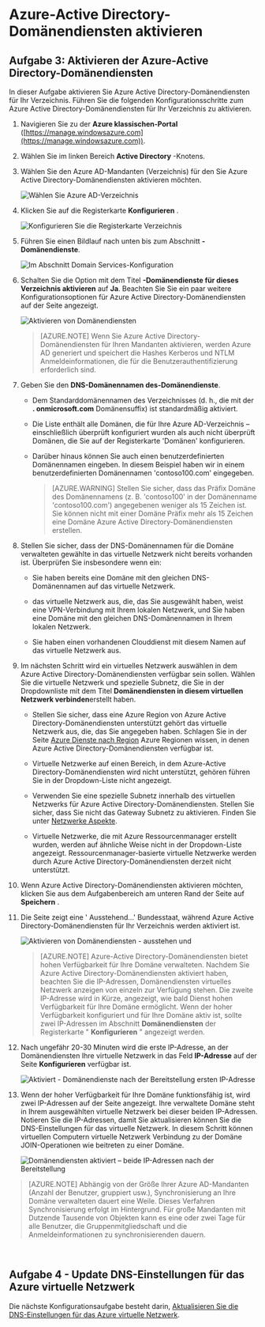 <properties
    pageTitle="Azure Active Directory-Domänendiensten: Aktivieren Azure-Active Directory-Domänendiensten | Microsoft Azure"
    description="Erste Schritte mit Azure Active Directory-Domänendiensten"
    services="active-directory-ds"
    documentationCenter=""
    authors="mahesh-unnikrishnan"
    manager="stevenpo"
    editor="curtand"/>

<tags
    ms.service="active-directory-ds"
    ms.workload="identity"
    ms.tgt_pltfrm="na"
    ms.devlang="na"
    ms.topic="get-started-article"
    ms.date="10/19/2016"
    ms.author="maheshu"/>

# <a name="enable-azure-ad-domain-services"></a>Azure-Active Directory-Domänendiensten aktivieren

## <a name="task-3-enable-azure-ad-domain-services"></a>Aufgabe 3: Aktivieren der Azure-Active Directory-Domänendiensten
In dieser Aufgabe aktivieren Sie Azure Active Directory-Domänendiensten für Ihr Verzeichnis. Führen Sie die folgenden Konfigurationsschritte zum Azure Active Directory-Domänendiensten für Ihr Verzeichnis zu aktivieren.

1. Navigieren Sie zu der **Azure klassischen-Portal** ([https://manage.windowsazure.com](https://manage.windowsazure.com)).

2. Wählen Sie im linken Bereich **Active Directory** -Knotens.

3. Wählen Sie den Azure AD-Mandanten (Verzeichnis) für den Sie Azure Active Directory-Domänendiensten aktivieren möchten.

    ![Wählen Sie Azure AD-Verzeichnis](./media/active-directory-domain-services-getting-started/select-aad-directory.png)

4. Klicken Sie auf die Registerkarte **Konfigurieren** .

    ![Konfigurieren Sie die Registerkarte Verzeichnis](./media/active-directory-domain-services-getting-started/configure-tab.png)

5. Führen Sie einen Bildlauf nach unten bis zum Abschnitt **-Domänendienste**.

    ![Im Abschnitt Domain Services-Konfiguration](./media/active-directory-domain-services-getting-started/domain-services-configuration.png)

6. Schalten Sie die Option mit dem Titel **-Domänendienste für dieses Verzeichnis aktivieren** auf **Ja**. Beachten Sie Sie ein paar weitere Konfigurationsoptionen für Azure Active Directory-Domänendiensten auf der Seite angezeigt.

    ![Aktivieren von Domänendiensten](./media/active-directory-domain-services-getting-started/enable-domain-services.png)

    > [AZURE.NOTE] Wenn Sie Azure Active Directory-Domänendiensten für Ihren Mandanten aktivieren, werden Azure AD generiert und speichert die Hashes Kerberos und NTLM Anmeldeinformationen, die für die Benutzerauthentifizierung erforderlich sind.

7. Geben Sie den **DNS-Domänennamen des-Domänendienste**.

   - Dem Standarddomänennamen des Verzeichnisses (d. h., die mit der **. onmicrosoft.com** Domänensuffix) ist standardmäßig aktiviert.

   - Die Liste enthält alle Domänen, die für Ihre Azure AD-Verzeichnis – einschließlich überprüft konfiguriert wurden als auch nicht überprüft Domänen, die Sie auf der Registerkarte 'Domänen' konfigurieren.

   - Darüber hinaus können Sie auch einen benutzerdefinierten Domänennamen eingeben. In diesem Beispiel haben wir in einem benutzerdefinierten Domänennamen 'contoso100.com' eingegeben.

     > [AZURE.WARNING] Stellen Sie sicher, dass das Präfix Domäne des Domänennamens (z. B. 'contoso100' in der Domänenname 'contoso100.com') angegebenen weniger als 15 Zeichen ist. Sie können nicht mit einer Domäne Präfix mehr als 15 Zeichen eine Domäne Azure Active Directory-Domänendiensten erstellen.

8. Stellen Sie sicher, dass der DNS-Domänennamen für die Domäne verwalteten gewählte in das virtuelle Netzwerk nicht bereits vorhanden ist. Überprüfen Sie insbesondere wenn ein:

   - Sie haben bereits eine Domäne mit den gleichen DNS-Domänennamen auf das virtuelle Netzwerk.

   - das virtuelle Netzwerk aus, die, das Sie ausgewählt haben, weist eine VPN-Verbindung mit Ihrem lokalen Netzwerk, und Sie haben eine Domäne mit den gleichen DNS-Domänennamen in Ihrem lokalen Netzwerk.

   - Sie haben einen vorhandenen Clouddienst mit diesem Namen auf das virtuelle Netzwerk aus.

9. Im nächsten Schritt wird ein virtuelles Netzwerk auswählen in dem Azure Active Directory-Domänendiensten verfügbar sein sollen. Wählen Sie die virtuelle Netzwerk und spezielle Subnetz, die Sie in der Dropdownliste mit dem Titel **Domänendiensten in diesem virtuellen Netzwerk verbinden**erstellt haben.

   - Stellen Sie sicher, dass eine Azure Region von Azure Active Directory-Domänendiensten unterstützt gehört das virtuelle Netzwerk aus, die, das Sie angegeben haben. Schlagen Sie in der Seite [Azure Dienste nach Region](https://azure.microsoft.com/regions/#services/) Azure Regionen wissen, in denen Azure Active Directory-Domänendiensten verfügbar ist.

   - Virtuelle Netzwerke auf einen Bereich, in dem Azure-Active Directory-Domänendiensten wird nicht unterstützt, gehören führen Sie in der Dropdown-Liste nicht angezeigt.
   
   - Verwenden Sie eine spezielle Subnetz innerhalb des virtuellen Netzwerks für Azure Active Directory-Domänendiensten. Stellen Sie sicher, dass Sie nicht das Gateway Subnetz zu aktivieren. Finden Sie unter [Netzwerke Aspekte](active-directory-ds-networking.md). 

   - Virtuelle Netzwerke, die mit Azure Ressourcenmanager erstellt wurden, werden auf ähnliche Weise nicht in der Dropdown-Liste angezeigt. Ressourcenmanager-basierte virtuelle Netzwerke werden durch Azure Active Directory-Domänendiensten derzeit nicht unterstützt.

10. Wenn Azure Active Directory-Domänendiensten aktivieren möchten, klicken Sie aus dem Aufgabenbereich am unteren Rand der Seite auf **Speichern** .

11. Die Seite zeigt eine ' Ausstehend...' Bundesstaat, während Azure Active Directory-Domänendiensten für Ihr Verzeichnis werden aktiviert ist.

    ![Aktivieren von Domänendiensten - ausstehen und](./media/active-directory-domain-services-getting-started/enable-domain-services-pendingstate.png)

    > [AZURE.NOTE] Azure-Active Directory-Domänendiensten bietet hohen Verfügbarkeit für Ihre Domäne verwalteten. Nachdem Sie Azure Active Directory-Domänendiensten aktiviert haben, beachten Sie die IP-Adressen, Domänendiensten virtuelles Netzwerk anzeigen von einzeln zur Verfügung stehen. Die zweite IP-Adresse wird in Kürze, angezeigt, wie bald Dienst hohen Verfügbarkeit für Ihre Domäne ermöglicht. Wenn der hoher Verfügbarkeit konfiguriert und für Ihre Domäne aktiv ist, sollte zwei IP-Adressen im Abschnitt **Domänendiensten** der Registerkarte " **Konfigurieren** " angezeigt werden.

12. Nach ungefähr 20-30 Minuten wird die erste IP-Adresse, an der Domänendiensten Ihre virtuelle Netzwerk in das Feld **IP-Adresse** auf der Seite **Konfigurieren** verfügbar ist.

    ![Aktiviert - Domänendienste nach der Bereitstellung ersten IP-Adresse](./media/active-directory-domain-services-getting-started/domain-services-enabled-firstdc-available.png)

13. Wenn der hoher Verfügbarkeit für Ihre Domäne funktionsfähig ist, wird zwei IP-Adressen auf der Seite angezeigt. Ihre verwaltete Domäne steht in Ihrem ausgewählten virtuelle Netzwerk bei dieser beiden IP-Adressen. Notieren Sie die IP-Adressen, damit Sie aktualisieren können Sie die DNS-Einstellungen für das virtuelle Netzwerk. In diesem Schritt können virtuellen Computern virtuelle Netzwerk Verbindung zu der Domäne JOIN-Operationen wie beitreten zu einer Domäne.

    ![Domänendiensten aktiviert – beide IP-Adressen nach der Bereitstellung](./media/active-directory-domain-services-getting-started/domain-services-enabled-bothdcs-available.png)

> [AZURE.NOTE] Abhängig von der Größe Ihrer Azure AD-Mandanten (Anzahl der Benutzer, gruppiert usw.), Synchronisierung an Ihre Domäne verwalteten dauert eine Weile. Dieses Verfahren Synchronisierung erfolgt im Hintergrund. Für große Mandanten mit Dutzende Tausende von Objekten kann es eine oder zwei Tage für alle Benutzer, die Gruppenmitgliedschaft und die Anmeldeinformationen zu synchronisierenden dauern.

<br>

## <a name="task-4---update-dns-settings-for-the-azure-virtual-network"></a>Aufgabe 4 - Update DNS-Einstellungen für das Azure virtuelle Netzwerk
Die nächste Konfigurationsaufgabe besteht darin, [Aktualisieren Sie die DNS-Einstellungen für das Azure virtuelle Netzwerk](active-directory-ds-getting-started-dns.md).
